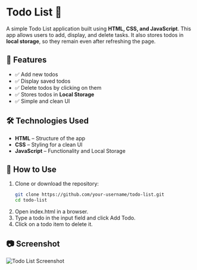 # Todo List 📝

A simple Todo List application built using **HTML, CSS, and JavaScript**. This app allows users to add, display, and delete tasks. It also stores todos in **local storage**, so they remain even after refreshing the page.

## 🚀 Features
- ✅ Add new todos
- ✅ Display saved todos
- ✅ Delete todos by clicking on them
- ✅ Stores todos in **Local Storage**
- ✅ Simple and clean UI

## 🛠️ Technologies Used
- **HTML** – Structure of the app  
- **CSS** – Styling for a clean UI  
- **JavaScript** – Functionality and Local Storage  

## 📌 How to Use
1. Clone or download the repository:
   ```sh
   git clone https://github.com/your-username/todo-list.git
   cd todo-list
2. Open index.html in a browser.
3. Type a todo in the input field and click Add Todo.
4. Click on a todo item to delete it.

## 📷 Screenshot
![Todo List Screenshot](images/screenshot.png)
